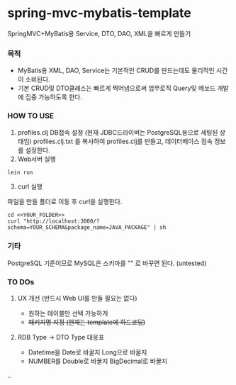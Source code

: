 # spring-mvc-mybatis-template

SpringMVC+MyBatis용 Service, DTO, DAO, XML을 빠르게 만들기 

### 목적
-  MyBatis용 XML, DAO, Service는 기본적인 CRUD를 만드는데도 물리적인 시간이 소비된다.
-  기본 CRUD및 DTO클래스는 빠르게 찍어냄으로써 업무로직 Query및 메쏘드 개발에 집중 가능하도록 한다.

### HOW TO USE

1. profiles.clj DB접속 설정 (현재 JDBC드라이버는 PostgreSQL용으로 세팅된 상태임) 
 profiles.clj.txt 를 복사하여 profiles.clj를 만들고, 데이터베이스 접속 정보를 설정한다.
2. Web서버 실행 
``` 
lein run 
```

3. curl 실행

파일을 만들 폴더로 이동 후 curl을 실행한다.

```
cd <<YOUR_FOLDER>>
curl "http://localhost:3000/?schema=YOUR_SCHEMA&package_name=JAVA_PACKAGE" | sh

```

### 기타
PostgreSQL 기준이므로 MySQL은 스키마를 "" 로 바꾸면 된다. (untested)


### TO DOs
1. UX 개선 (반드시 Web UI를 만들 필요는 없다)
   - 원하는 테이블만 선택 가능하게   
   - ~~패키지명 지정 (현재는 template에 하드코딩)~~
  
2. RDB Type -> DTO Type 대응표
   - Datetime을 Date로 바꿀지 Long으로 바꿀지
   - NUMBER를 Double로 바꿀지 BigDecimal로 바꿀지
    
    
..
    
 
 
 
 
 

